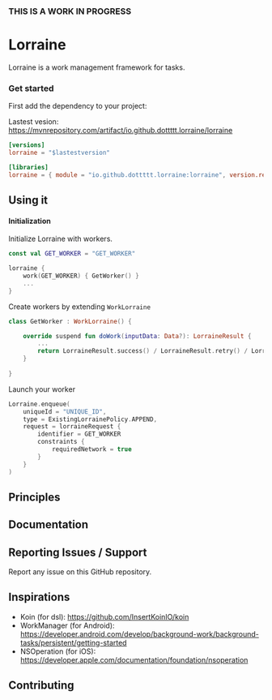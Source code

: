 ### THIS IS A WORK IN PROGRESS

# Lorraine

Lorraine is a work management framework for tasks.

### Get started

First add the dependency to your project:

Lastest vesion: https://mvnrepository.com/artifact/io.github.dottttt.lorraine/lorraine

```toml
[versions]
lorraine = "$lastestversion"

[libraries]
lorraine = { module = "io.github.dottttt.lorraine:lorraine", version.ref = "lorraine" }
```

## Using it

#### Initialization

Initialize Lorraine with workers.

```kotlin
const val GET_WORKER = "GET_WORKER"

lorraine {
    work(GET_WORKER) { GetWorker() }
    ...
}
```

Create workers by extending `WorkLorraine`

```kotlin
class GetWorker : WorkLorraine() {

    override suspend fun doWork(inputData: Data?): LorraineResult {
        ...
        return LorraineResult.success() / LorraineResult.retry() / LorraineResult.failure()
    }
    
}
```

Launch your worker

```kotlin
Lorraine.enqueue(
    uniqueId = "UNIQUE_ID",
    type = ExistingLorrainePolicy.APPEND,
    request = lorraineRequest {
        identifier = GET_WORKER
        constraints { 
            requiredNetwork = true
        }
    }
)
```

## Principles

## Documentation



## Reporting Issues / Support

Report any issue on this GitHub repository.

## Inspirations

- Koin (for dsl): https://github.com/InsertKoinIO/koin
- WorkManager (for Android): https://developer.android.com/develop/background-work/background-tasks/persistent/getting-started
- NSOperation (for iOS): https://developer.apple.com/documentation/foundation/nsoperation

## Contributing

[//]: # (Please see [the contribution guide]&#40;CONTRIBUTING.md&#41; and the [Code of conduct]&#40;CODE_OF_CONDUCT.md&#41; before contributing.)
